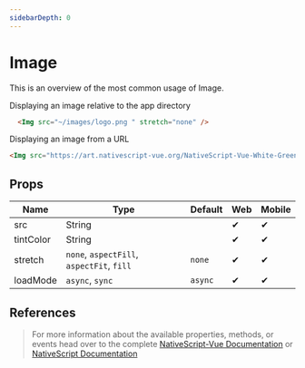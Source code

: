 ```yaml
---
sidebarDepth: 0
---
```

# Image

This is an overview of the most common usage of Image.

Displaying an image relative to the app directory

<DocExampleBox codeBox="https://codesandbox.io/s/vnxyxz9553">

```html
  <Img src="~/images/logo.png " stretch="none" />
```

<ImageDoc />
</DocExampleBox>

Displaying an image from a URL

```html
<Img src="https://art.nativescript-vue.org/NativeScript-Vue-White-Green.png" stretch="fill" />
```


## Props

| Name      | Type                                      | Default | Web | Mobile |
| --------- | ----------------------------------------- | ------- | --- | ------ |
| src       | String                                    |         | ✔   | ✔      |
| tintColor | String                                    |         | ✔   | ✔      |
| stretch   | `none`, `aspectFill`, `aspectFit`, `fill` | `none`  | ✔   | ✔      |
| loadMode  | `async`, `sync`                           | `async` | ✔   | ✔      |


## References

> For more information about the available properties, methods, or events head over to the complete [NativeScript-Vue Documentation](https://nativescript-vue.org/en/docs/elements/components/image/)
> or [NativeScript Documentation](https://docs.nativescript.org/api-reference/classes/_ui_image_.image)
